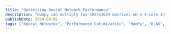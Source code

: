 ```yaml
---
title: "Optimizing Neural Network Performance"
description: "Numpy can multiply two 1024x1024 matrices on a 4-core Intel CPU in ~8ms. This is incredibly fast, considering this boils down to 18 FLOPs / core / cycle, with a cycle taking a third of a nanosecond. Numpy does this using a highly optimized BLAS implementation."
publishDate: 2024-08-02
tags: ["Neural Networks", "Performance Optimization", "NumPy", "BLAS", "Linear Algebra", "Machine Learning", "CPU Optimization"]
---
```



